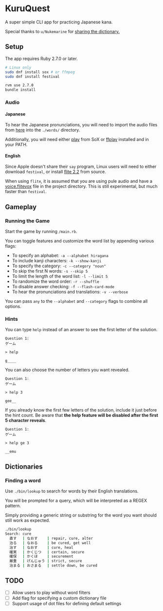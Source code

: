 # KuruQuest
A super simple CLI app for practicing Japanese kana.

Special thanks to `u/Nukemarine` for [sharing the dictionary.][dictionary_thread]

## Setup
The app requires Ruby 2.7.0 or later.

```bash
# Linux only
sudo dnf install sox # or ffmpeg 
sudo dnf install festival 

rvm use 2.7.0
bundle install
```

### Audio
#### Japanese
To hear the Japanese pronunciations, you will need to import the audio files from [here][word_audio_download] into the `./words/` directory.

Additionally, you will need either [play][sox_docs] from SoX or [ffplay][ffplay_docs] installed and in your PATH. 

#### English
Since Apple doesn't share their `say` program, Linux users will need to either download `festival`, or install [flite 2.2][flite_repo] from source. 

When using `flite`, it is assumed that you are using pule audio and have a [voice.flitevox][flite_voice_download] file in the project directory. This is still experimental, but much faster than `festival`.  

## Gameplay
### Running the Game
Start the game by running `/main.rb`.

You can toggle features and customize the word list by appending various flags:
* To specify an alphabet: `-a --alphabet hiragana`
* To include kanji characters: `-k --show-kanji`
* To specify the category: `-c --category "noun"`
* To skip the first N words: `-s --skip 5`
* To limit the length of the word list: `-l --limit 5`
* To randomize the word order: `-r --shuffle`
* To disable answer checking: `-f --flash-card-mode`
* To hear the pronunciations and translations: `-v --verbose`

You can pass `any` to the `--alphabet` and `--category` flags to combine all options.

### Hints
You can type `help` instead of an answer to see the first letter of the solution.
```
Question 1:
ゲーム

> help

g____
```

You can also choose the number of letters you want revealed.

```
Question 1:
ゲーム

> help 3

gee__ 
``` 

If you already know the first few letters of the solution, include it just before the hint count.
Be aware that **the help feature will be disabled after the first 5 character reveals**. 

```
Question 1:
ゲーム

> help ge 3

__emu 
``` 

## Dictionaries
### Finding a word

Use `./bin/lookup` to search for words by their English translations.

You will be prompted for a query, which will be interpreted as a REGEX pattern.

Simply providing a generic string or substring for the word you want should still work as expected.

```bash
./bin/lookup 
Search: cure
  直す　 | なおす　　 | repair, cure, alter  
  治る　 | なおる　　 | be cured, get well   
  治す　 | なおす　　 | cure, heal           
  確実　 | かくじつ　 | certain, secure      
  確保　 | かくほ　　 | securement           
  厳重　 | げんじゅう | strict, secure       
  治まる | おさまる　 | settle down, be cured
```

## TODO
- [ ] Allow users to play without word filters
- [ ] Add flag for specifying a custom dictionary file
- [ ] Support usage of dot files for defining default settings

[dictionary_thread]: https://www.reddit.com/r/LearnJapanese/comments/s2iop/heres_a_spreadsheet_of_the_6000_most_common
[word_audio_download]: http://www.mediafire.com/file/oyddnozmbd2/kore-sound-vocab-munged.zip/file
[sox_docs]: http://sox.sourceforge.net/sox.html
[ffplay_docs]: https://ffmpeg.org/ffplay.html
[flite_repo]: https://github.com/festvox/flite
[flite_voice_download]: http://festvox.org/flite/packed/flite-2.1/voices/cmu_us_rms.flitevox
